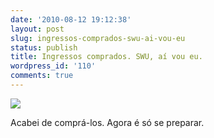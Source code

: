 ```yaml
---
date: '2010-08-12 19:12:38'
layout: post
slug: ingressos-comprados-swu-ai-vou-eu
status: publish
title: Ingressos comprados. SWU, aí vou eu.
wordpress_id: '110'
comments: true
---
```


[![](http://posterous.com/getfile/files.posterous.com/endersonmaia/7ifzfryU9XOM2P246pydwBw9DdNCOnkZjjtNACxyktmDYBVXEC4VJFF8caFb/foto.jpg.scaled.500.jpg)](http://posterous.com/getfile/files.posterous.com/endersonmaia/CvAWsJEGrJEwYshN4WFBbWtHLPscYGPEwtxDTsoFSklN84g4QzmHNUrJxBRb/foto.jpg)

Acabei de comprá-los. Agora é só se preparar.